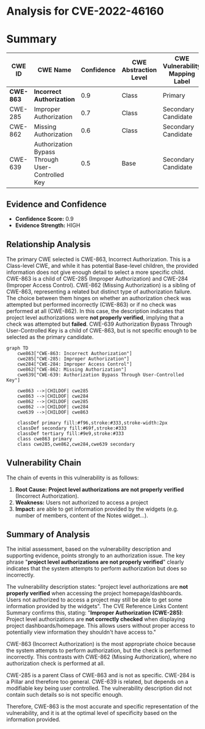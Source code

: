 # Analysis for CVE-2022-46160

# Summary
| CWE ID | CWE Name | Confidence | CWE Abstraction Level | CWE Vulnerability Mapping Label | CWE-Vulnerability Mapping Notes |
|---|---|---|---|---|---|
| **CWE-863** | **Incorrect Authorization** | 0.9 | Class | Primary | Allowed-with-Review |
| CWE-285 | Improper Authorization | 0.7 | Class | Secondary Candidate | Discouraged |
| CWE-862 | Missing Authorization | 0.6 | Class | Secondary Candidate | Allowed-with-Review |
| CWE-639 | Authorization Bypass Through User-Controlled Key | 0.5 | Base | Secondary Candidate | Allowed |

## Evidence and Confidence

*   **Confidence Score:** 0.9
*   **Evidence Strength:** HIGH

## Relationship Analysis
The primary CWE selected is CWE-863, Incorrect Authorization. This is a Class-level CWE, and while it has potential Base-level children, the provided information does not give enough detail to select a more specific child. CWE-863 is a child of CWE-285 (Improper Authorization) and CWE-284 (Improper Access Control). CWE-862 (Missing Authorization) is a sibling of CWE-863, representing a related but distinct type of authorization failure. The choice between them hinges on whether an authorization check was attempted but performed incorrectly (CWE-863) or if no check was performed at all (CWE-862). In this case, the description indicates that project level authorizations were **not properly verified**, implying that a check was attempted but **failed**. CWE-639 Authorization Bypass Through User-Controlled Key is a child of CWE-863, but is not specific enough to be selected as the primary candidate.

```mermaid
graph TD
    cwe863["CWE-863: Incorrect Authorization"]
    cwe285["CWE-285: Improper Authorization"]
    cwe284["CWE-284: Improper Access Control"]
    cwe862["CWE-862: Missing Authorization"]
    cwe639["CWE-639: Authorization Bypass Through User-Controlled Key"]

    cwe863 -->|CHILDOF| cwe285
    cwe863 -->|CHILDOF| cwe284
    cwe862 -->|CHILDOF| cwe285
    cwe862 -->|CHILDOF| cwe284
    cwe639 -->|CHILDOF| cwe863

    classDef primary fill:#f96,stroke:#333,stroke-width:2px
    classDef secondary fill:#69f,stroke:#333
    classDef tertiary fill:#9e9,stroke:#333
    class cwe863 primary
    class cwe285,cwe862,cwe284,cwe639 secondary
```

## Vulnerability Chain
The chain of events in this vulnerability is as follows:
1.  **Root Cause:** **Project level authorizations are not properly verified** (Incorrect Authorization).
2.  **Weakness:** Users not authorized to access a project
3.  **Impact:** are able to get information provided by the widgets (e.g. number of members, content of the Notes widget...).

## Summary of Analysis
The initial assessment, based on the vulnerability description and supporting evidence, points strongly to an authorization issue. The key phrase "**project level authorizations are not properly verified**" clearly indicates that the system attempts to perform authorization but does so incorrectly.

The vulnerability description states: "project level authorizations are **not properly verified** when accessing the project homepage/dashboards. Users not authorized to access a project may still be able to get some information provided by the widgets". The CVE Reference Links Content Summary confirms this, stating: "**Improper Authorization (CWE-285)**: Project level authorizations are **not correctly checked** when displaying project dashboards/homepage. This allows users without proper access to potentially view information they shouldn't have access to."

CWE-863 (Incorrect Authorization) is the most appropriate choice because the system attempts to perform authorization, but the check is performed incorrectly. This contrasts with CWE-862 (Missing Authorization), where no authorization check is performed at all.

CWE-285 is a parent Class of CWE-863 and is not as specific. CWE-284 is a Pillar and therefore too general. CWE-639 is related, but depends on a modifiable key being user controlled. The vulnerability description did not contain such details so is not specific enough.

Therefore, CWE-863 is the most accurate and specific representation of the vulnerability, and it is at the optimal level of specificity based on the information provided.